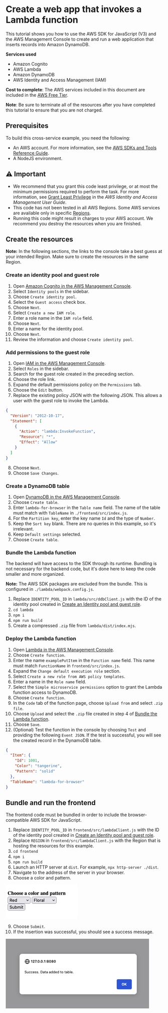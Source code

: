 # Create a web app that invokes a Lambda function

This tutorial shows you how to use the AWS SDK for JavaScript (V3) and the AWS Management Console to create and run a web application that inserts records into Amazon DynamoDB.

**Services used**

- Amazon Cognito
- AWS Lambda
- Amazon DynamoDB
- AWS Identity and Access Management (IAM)

**Cost to complete**: The AWS services included in this document are included in the [AWS Free Tier](https://aws.amazon.com/free/?all-free-tier.sort-by=item.additionalFields.SortRank&all-free-tier.sort-order=asc).

**Note**: Be sure to terminate all of the resources after you have completed this tutorial to ensure that you are not charged.

## Prerequisites

To build this cross-service example, you need the following:

- An AWS account. For more information, see the [AWS SDKs and Tools Reference Guide](https://docs.aws.amazon.com/sdkref/latest/guide/overview.html).
- A NodeJS environment.

## ⚠ Important

- We recommend that you grant this code least privilege, or at most the minimum permissions required to perform the task. For more information, see [Grant Least Privilege](https://docs.aws.amazon.com/IAM/latest/UserGuide/best-practices.html#grant-least-privilege) in the _AWS Identity and Access Management User Guide_.
- This code has not been tested in all AWS Regions. Some AWS services are available only in specific [Regions](https://aws.amazon.com/about-aws/global-infrastructure/regional-product-services).
- Running this code might result in charges to your AWS account. We recommend you destroy the resources when you are finished.

## Create the resources

**Note:** In the following sections, the links to the console take a best guess at your intended Region. Make sure to create the resources in the same Region.

### Create an identity pool and guest role

1. Open [Amazon Cognito in the AWS Management Console](https://console.aws.amazon.com/cognito/).
1. Select `Identity pools` in the sidebar.
1. Choose `Create identity pool`.
1. Select the `Guest access` check box.
1. Choose `Next`.
1. Select `Create a new IAM role`.
1. Enter a role name in the `IAM role` field.
1. Choose `Next`.
1. Enter a name for the identity pool.
1. Choose `Next`.
1. Review the information and choose `Create identity pool`.

### Add permissions to the guest role

1. Open [IAM in the AWS Management Console](https://console.aws.amazon.com/iam).
2. Select `Roles` in the sidebar.
3. Search for the guest role created in the preceding section.
4. Choose the role link.
5. Expand the default permissions policy on the `Permissions` tab.
6. Choose the `Edit` button.
7. Replace the existing policy JSON with the following JSON. This allows a user with the guest role to invoke the Lambda.

```json
{
  "Version": "2012-10-17",
  "Statement": [
    {
      "Action": "lambda:InvokeFunction",
      "Resource": "*",
      "Effect": "Allow"
    }
  ]
}
```

8. Choose `Next`.
9. Choose `Save Changes`.

### Create a DynamoDB table

1. Open [DynamoDB in the AWS Management Console](https://console.aws.amazon.com/dynamodbv2).
2. Choose `Create table`.
3. Enter `lambda-for-browser` in the `Table name` field. The name of the table must match with `TableName` in `./frontend/src/index.js`.
4. For the `Partition key`, enter the key name `Id` and the type of `Number`.
5. Keep the `Sort key` blank. There are no queries in this example, so it's irrelevant.
6. Keep `Default settings` selected.
7. Choose `Create table`.

### Bundle the Lambda function

The backend will have access to the SDK through its runtime. Bundling is not necessary for the backend code, but it's done here to keep the code smaller and more organized.

**Note:** The AWS SDK packages are excluded from the bundle. This is configured in `./lambda/webpack.config.js`.

1. Replace `IDENTITY_POOL_ID` in `lambda/src/ddbClient.js` with the ID of the identity pool created in [Create an Identity pool and guest role](#create-an-identity-pool-and-guest-role).
2. `cd lambda`
3. `npm i`
4. `npm run build`
5. Create a compressed `.zip` file from `lambda/dist/index.mjs`.

### Deploy the Lambda function

1. Open [Lambda in the AWS Management Console](https://console.aws.amazon.com/lambda/home).
2. Choose `Create function`.
3. Enter the name `examplePutItem` in the `Function name` field. This name must match `FunctionName` in `frontend/src/index.js`.
4. Expand the `Change default execution role` section.
5. Select `Create a new role from AWS policy templates`.
6. Enter a name in the `Role name` field.
7. Select the `Simple microservice permissions` option to grant the Lambda function access to DynamoDB.
8. Choose `Create function`.
9. In the `Code` tab of the function page, choose `Upload from` and select `.zip file`.
10. Choose `Upload` and select the `.zip` file created in step 4 of [Bundle the Lambda function](#bundle-the-lambda-function).
11. Choose `Save`.
12. (Optional) Test the function in the console by choosing `Test` and providing the following `Event JSON`. If the test is successful, you will see the created record in the DynamoDB table.

```json
{
  "Item": {
    "Id": 1001,
    "Color": "tangerine",
    "Pattern": "solid"
  },
  "TableName": "lambda-for-browser"
}
```

## Bundle and run the frontend

The frontend code must be bundled in order to include the browser-compatible AWS SDK for JavaScript.

1. Replace `IDENTITY_POOL_ID` in `frontend/src/lambdaClient.js` with the ID of the identity pool created in [Create an Identity pool and guest role](#create-an-identity-pool-and-guest-role).
2. Replace `REGION` in `frontend/src/lambdaClient.js` with the Region that is hosting the resources for this example.
3. `cd frontend`
4. `npm i`
5. `npm run build`
6. Launch an HTTP server at `dist`. For example, `npx http-server ./dist`.
7. Navigate to the address of the server in your browser.
8. Choose a color and pattern.

![application form](./app01.png)

9. Choose `Submit`.
10. If the insertion was successful, you should see a success message.

![insertion success](./app02.png)
